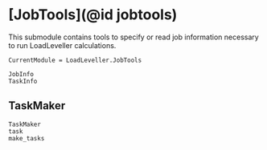 # [JobTools](@id jobtools)

This submodule contains tools to specify or read job information necessary to run LoadLeveller calculations.

```@meta
CurrentModule = LoadLeveller.JobTools
```

```@docs
JobInfo
TaskInfo
```
## TaskMaker
```@docs
TaskMaker
task
make_tasks
```